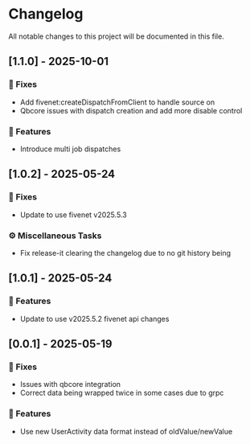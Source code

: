 # Changelog

All notable changes to this project will be documented in this file.

## [1.1.0] - 2025-10-01

### 🐛 Fixes

- Add fivenet:createDispatchFromClient to handle source on
- Qbcore issues with dispatch creation and add more disable control

### 🚀 Features

- Introduce multi job dispatches

## [1.0.2] - 2025-05-24

### 🐛 Fixes

- Update to use fivenet v2025.5.3

### ⚙️ Miscellaneous Tasks

- Fix release-it clearing the changelog due to no git history being

## [1.0.1] - 2025-05-24

### 🚀 Features

- Update to use v2025.5.2 fivenet api changes

## [0.0.1] - 2025-05-19

### 🐛 Fixes

- Issues with qbcore integration
- Correct data being wrapped twice in some cases due to grpc

### 🚀 Features

- Use new UserActivity data format instead of oldValue/newValue

<!-- generated by git-cliff -->
